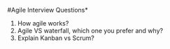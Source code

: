 #Agile Interview Questions*

1. How agile works?
3. Agile VS waterfall, which one you prefer and why?
4. Explain Kanban vs Scrum?


